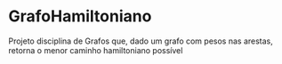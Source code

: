 # GrafoHamiltoniano
Projeto disciplina de Grafos que, dado um grafo com pesos nas arestas, retorna o menor caminho hamiltoniano possível
